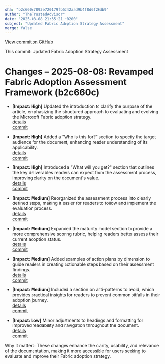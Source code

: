 ```yaml
---
sha: "b2c660c7893e720179fb5342aad9b4f8d6f26db9"
author: "TheTrustedAdvisor"
date: "2025-08-08 21:35:21 +0200"
subject: "Updated Fabric Adoption Strategy Assessment"
merge: false
---
```


[View commit on GitHub](https://github.com/TheTrustedAdvisor/FabricAdoptionFramework/commit/b2c660c7893e720179fb5342aad9b4f8d6f26db9)

This commit: Updated Fabric Adoption Strategy Assessment

# Changes – 2025-08-08: Revamped Fabric Adoption Assessment Framework (b2c660c)

- **[Impact: High]** Updated the introduction to clarify the purpose of the article, emphasizing the structured approach to evaluating and evolving the Microsoft Fabric adoption strategy.  
   [details](/docs/about/changes/2025-08-08-assess-your-fabric-adoption-strategy)  
   [commit](https://github.com/TheTrustedAdvisor/FabricAdoptionFramework/commit/b2c660c7893e720179fb5342aad9b4f8d6f26db9)

- **[Impact: High]** Added a "Who is this for?" section to specify the target audience for the document, enhancing reader understanding of its applicability.  
   [details](/docs/about/changes/2025-08-08-assess-your-fabric-adoption-strategy)  
   [commit](https://github.com/TheTrustedAdvisor/FabricAdoptionFramework/commit/b2c660c7893e720179fb5342aad9b4f8d6f26db9)

- **[Impact: High]** Introduced a "What will you get?" section that outlines the key deliverables readers can expect from the assessment process, improving clarity on the document's value.  
   [details](/docs/about/changes/2025-08-08-assess-your-fabric-adoption-strategy)  
   [commit](https://github.com/TheTrustedAdvisor/FabricAdoptionFramework/commit/b2c660c7893e720179fb5342aad9b4f8d6f26db9)

- **[Impact: Medium]** Reorganized the assessment process into clearly defined steps, making it easier for readers to follow and implement the evaluation process.  
   [details](/docs/about/changes/2025-08-08-assess-your-fabric-adoption-strategy)  
   [commit](https://github.com/TheTrustedAdvisor/FabricAdoptionFramework/commit/b2c660c7893e720179fb5342aad9b4f8d6f26db9)

- **[Impact: Medium]** Expanded the maturity model section to provide a more comprehensive scoring rubric, helping readers better assess their current adoption status.  
   [details](/docs/about/changes/2025-08-08-assess-your-fabric-adoption-strategy)  
   [commit](https://github.com/TheTrustedAdvisor/FabricAdoptionFramework/commit/b2c660c7893e720179fb5342aad9b4f8d6f26db9)

- **[Impact: Medium]** Added examples of action plans by dimension to guide readers in creating actionable steps based on their assessment findings.  
   [details](/docs/about/changes/2025-08-08-assess-your-fabric-adoption-strategy)  
   [commit](https://github.com/TheTrustedAdvisor/FabricAdoptionFramework/commit/b2c660c7893e720179fb5342aad9b4f8d6f26db9)

- **[Impact: Medium]** Included a section on anti-patterns to avoid, which provides practical insights for readers to prevent common pitfalls in their adoption journey.  
   [details](/docs/about/changes/2025-08-08-assess-your-fabric-adoption-strategy)  
   [commit](https://github.com/TheTrustedAdvisor/FabricAdoptionFramework/commit/b2c660c7893e720179fb5342aad9b4f8d6f26db9)

- **[Impact: Low]** Minor adjustments to headings and formatting for improved readability and navigation throughout the document.  
   [details](/docs/about/changes/2025-08-08-assess-your-fabric-adoption-strategy)  
   [commit](https://github.com/TheTrustedAdvisor/FabricAdoptionFramework/commit/b2c660c7893e720179fb5342aad9b4f8d6f26db9)

Why it matters: These changes enhance the clarity, usability, and relevance of the documentation, making it more accessible for users seeking to evaluate and improve their Fabric adoption strategy.
